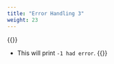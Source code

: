```yaml
---
title: "Error Handling 3"
weight: 23
---
```

{{<start>}}
- This will print `-1 had error`.
{{<end23>}}

